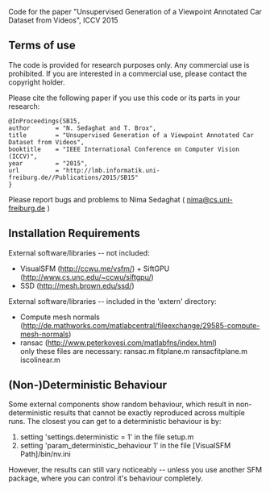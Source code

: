 Code for the paper "Unsupervised Generation of a Viewpoint Annotated Car Dataset from Videos", ICCV 2015

Terms of use
------------

The code is provided for research purposes only. Any commercial
use is prohibited. If you are interested in a commercial use, please 
contact the copyright holder. 

Please cite the following paper if you use this code or its parts in your research:

	@InProceedings{SB15,
  	author       = "N. Sedaghat and T. Brox",
  	title        = "Unsupervised Generation of a Viewpoint Annotated Car Dataset from Videos",
	booktitle    = "IEEE International Conference on Computer Vision (ICCV)",
  	year         = "2015",
  	url          = "http://lmb.informatik.uni-freiburg.de//Publications/2015/SB15"
	}

Please report bugs and problems to Nima Sedaghat ( nima@cs.uni-freiburg.de )

Installation Requirements
--------------------------

External software/libraries -- not included:
   * VisualSFM (http://ccwu.me/vsfm/) + SiftGPU (http://www.cs.unc.edu/~ccwu/siftgpu/)
   * SSD (http://mesh.brown.edu/ssd/)

External software/libraries -- included in the 'extern' directory:
   * Compute mesh normals (http://de.mathworks.com/matlabcentral/fileexchange/29585-compute-mesh-normals)
   * ransac (http://www.peterkovesi.com/matlabfns/index.html)  
	only these files are necessary: ransac.m fitplane.m ransacfitplane.m iscolinear.m


(Non-)Deterministic Behaviour
------------------------------

Some external components show random behaviour, which result in non-deterministic results that cannot be exactly reproduced 
across multiple runs.
The closest you can get to a deterministic behaviour is by:
1. setting 'settings.deterministic = 1' in the file setup.m
2. setting 'param_deterministic_behaviour 1' in the file [VisualSFM Path]/bin/nv.ini

However, the results can still vary noticeably -- unless you use another SFM package, where you can control it's behaviour completely.

